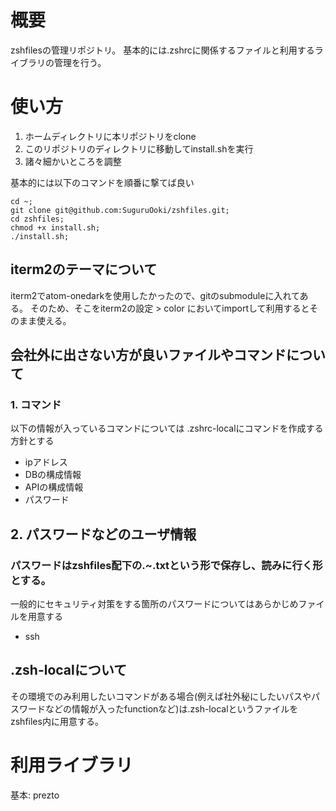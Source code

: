 # 概要
zshfilesの管理リポジトリ。
基本的には.zshrcに関係するファイルと利用するライブラリの管理を行う。

# 使い方

1. ホームディレクトリに本リポジトリをclone
2. このリポジトリのディレクトリに移動してinstall.shを実行
3. 諸々細かいところを調整


基本的には以下のコマンドを順番に撃てば良い

```
cd ~;
git clone git@github.com:SuguruOoki/zshfiles.git;
cd zshfiles;
chmod +x install.sh;
./install.sh;
```

## iterm2のテーマについて

iterm2でatom-onedarkを使用したかったので、gitのsubmoduleに入れてある。
そのため、そこをiterm2の設定 > color においてimportして利用するとそのまま使える。

## 会社外に出さない方が良いファイルやコマンドについて

### 1. コマンド

以下の情報が入っているコマンドについては .zshrc-localにコマンドを作成する方針とする

- ipアドレス
- DBの構成情報
- APIの構成情報
- パスワード

## 2. パスワードなどのユーザ情報

### パスワードはzshfiles配下の.~.txtという形で保存し、読みに行く形とする。

一般的にセキュリティ対策をする箇所のパスワードについてはあらかじめファイルを用意する

- ssh


## .zsh-localについて

その環境でのみ利用したいコマンドがある場合(例えば社外秘にしたいパスやパスワードなどの情報が入ったfunctionなど)は.zsh-localというファイルをzshfiles内に用意する。

# 利用ライブラリ

基本: prezto

